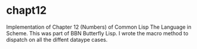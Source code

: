# chapt12
Implementation of Chapter 12 (Numbers) of Common Lisp The Language in Scheme.
This was part of BBN Butterfly Lisp. I wrote the macro method to dispatch on all the diffent dataype cases.
